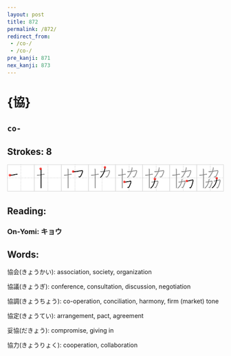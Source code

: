 ```yaml
---
layout: post
title: 872
permalink: /872/
redirect_from:
 - /co-/
 - /co-/
pre_kanji: 871
nex_kanji: 873
---
```


# {協}

## `co-`

## Strokes: 8

<div class="stroke"><img src="../images/E58D94.png" /></div>

## Reading:

### On-Yomi: キョウ

## Words:

協会(きょうかい): association, society, organization

協議(きょうぎ): conference, consultation, discussion, negotiation

協調(きょうちょう): co-operation, conciliation, harmony, firm (market) tone

協定(きょうてい): arrangement, pact, agreement

妥協(だきょう): compromise, giving in

協力(きょうりょく): cooperation, collaboration
